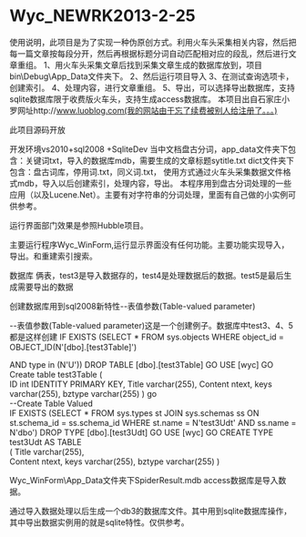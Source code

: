 # Wyc_NEWRK2013-2-25
使用说明，此项目是为了实现一种伪原创方式。利用火车头采集相关内容，然后把每一篇文章按每段分开，然后再根据标题分词自动匹配相对应的段乱，然后进行文章重组。
1、用火车头采集文章后找到采集文章生成的数据库放到，项目bin\Debug\App_Data文件夹下。
2、然后运行项目导入
3、在测试查询选项卡，创建索引。
4、处理内容，进行文章重组。
5、导出，可以选择导出数据库，支持sqlite数据库限于收费版火车头，支持生成access数据库。
本项目出自石家庄小罗网址http://www.luoblog.com(我的网站由于忘了续费被别人给注册了。。。)

此项目源码开放

开发环境vs2010+sql2008 +SqliteDev
当中文档盘古分词，app_data文件夹下包含：关键词txt，导入的数据库mdb，需要生成的文章标题sytitle.txt
dict文件夹下包含：盘古词库，停用词.txt，同义词.txt，
使用方式通过火车头采集数据文件格式mdb，导入以后创建索引，处理内容，导出。
本程序用到盘古分词处理的一些应用（以及Lucene.Net）。主要有对字符串的分词处理，里面有自己做的小实例可供参考。

运行界面部门效果是参照Hubble项目。

主要运行程序Wyc_WinForm,运行显示界面没有任何功能。主要功能实现导入，导出。和重建索引搜索。


数据库 俩表，test3是导入数据存的，test4是处理数据后的数据。test5是最后生成需要导出的数据

创建数据库用到sql2008新特性--表值参数(Table-valued parameter)

--表值参数(Table-valued parameter)这是一个创建例子。数据库中test3、4、5都是这样创建
IF EXISTS (SELECT * FROM sys.objects WHERE object_id = OBJECT_ID(N'[dbo].[test3Table]')

AND type in (N'U')) 
DROP TABLE [dbo].[test3Table] 
GO 
USE [wyc] 
GO 
     Create table test3Table
     (  
	   ID int IDENTITY PRIMARY KEY,
       Title varchar(255),
       Content ntext,
       keys varchar(255),
       bztype varchar(255)
     )
     go  
     --Create Table Valued  
IF EXISTS (SELECT * FROM sys.types st JOIN sys.schemas ss ON st.schema_id = ss.schema_id 
WHERE st.name = N'test3Udt' AND ss.name = N'dbo') 
DROP TYPE [dbo].[test3Udt] 
GO 
USE [wyc] 
GO 
     CREATE TYPE test3Udt AS TABLE  
     (
       Title varchar(255),  
       Content ntext,
       keys varchar(255),
       bztype varchar(255)
     )  



Wyc_WinForm\App_Data文件夹下SpiderResult.mdb access数据库是导入数据。

通过导入数据处理以后生成一个db3的数据库文件。其中用到sqlite数据库操作，其中导出数据实例用的就是sqlite特性。仅供参考。
